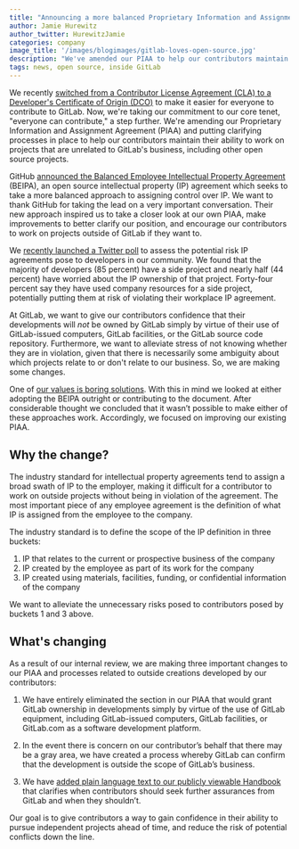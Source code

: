 ```yaml
---
title: "Announcing a more balanced Proprietary Information and Assignment Agreement"
author: Jamie Hurewitz
author_twitter: HurewitzJamie
categories: company
image_title: '/images/blogimages/gitlab-loves-open-source.jpg'
description: "We've amended our PIAA to help our contributors maintain their ability to work on projects that are unrelated to GitLab business, including other open source projects."
tags: news, open source, inside GitLab
---
```


We recently [switched from a Contributor License Agreement (CLA) to a Developer's Certificate of
Origin (DCO)](/blog/2017/11/01/gitlab-switches-to-dco-license/)
to make it easier for everyone to contribute to GitLab. Now, we're taking our commitment to
our core tenet, "everyone can contribute," a step further. We're amending our Proprietary
Information and Assignment Agreement (PIAA) and putting clarifying processes in
place to help our contributors maintain their ability to work on projects that
are unrelated to GitLab's business, including other open source projects.

<!-- more -->

GitHub [announced the Balanced Employee Intellectual Property Agreement](https://github.com/blog/2337-work-life-balance-in-employee-intellectual-property-agreements)
(BEIPA), an open source intellectual property (IP) agreement which seeks to take
a more balanced approach to assigning control over IP. We want to
thank GitHub for taking the lead on a very important conversation. Their new
approach inspired us to take a closer look at our own PIAA, make improvements to better clarify our
position, and encourage our contributors to work on projects outside of GitLab if they want to.

We [recently launched a Twitter poll](https://twitter.com/gitlab/status/938921270913019904)
to assess the potential risk IP agreements pose to developers in our community.
We found that the majority of developers (85 percent) have a side project and nearly half
(44 percent) have worried about the IP ownership of that project. Forty-four percent
say they have used company resources for a side project, potentially putting them
at risk of violating their workplace IP agreement.

At GitLab, we want to give our contributors confidence that their developments
will *not* be owned by GitLab simply by virtue of their use of GitLab-issued computers,
GitLab facilities, or the GitLab source code repository. Furthermore, we want to
alleviate stress of not knowing whether they are in violation, given that there
is necessarily some ambiguity about which projects relate to or don't relate to
our business. So, we are making some changes.

One of [our values is boring solutions](/handbook/values/#efficiency).
With this in mind we looked at either adopting the BEIPA outright or contributing
to the document. After considerable thought we concluded that it wasn’t possible
to make either of these approaches work. Accordingly, we focused on improving our
existing PIAA.

## Why the change?

The industry standard for intellectual property agreements tend to assign a broad
swath of IP to the employer, making it difficult for a contributor to work on
outside projects without being in violation of the agreement. The most important
piece of any employee agreement is the definition of what IP is assigned from the
employee to the company.

The industry standard is to define the scope of the IP definition in three buckets:

1. IP that relates to the current or prospective business of the company
2. IP created by the employee as part of its work for the company
3. IP created using materials, facilities, funding, or confidential information of the company

We want to alleviate the unnecessary risks posed to contributors posed by buckets 1 and 3 above.

## What's changing

As a result of our internal review, we are making three important changes to our PIAA
and processes related to outside creations developed by our contributors:

1. We have entirely eliminated the section in our PIAA that would grant GitLab ownership
in developments simply by virtue of the use of GitLab equipment, including
GitLab-issued computers, GitLab facilities, or GitLab.com as a software
development platform.

2. In the event there is concern on our contributor’s behalf that there may be a gray
area, we have created a process whereby GitLab can confirm that the development is
outside the scope of GitLab’s business.

3. We have [added plain language text to our publicly viewable Handbook](/handbook/people-group/contracts-probation-periods/#approval-for-outside-projects) that clarifies
when contributors should seek further assurances from GitLab and when
they shouldn’t.  

Our goal is to give contributors a way to gain confidence in their ability to pursue
independent projects ahead of time, and reduce the risk of potential conflicts down the line.
